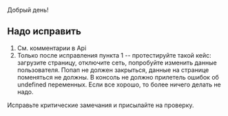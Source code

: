 Добрый день!

## Надо исправить

1. См. комментарии в Api
2. Только после исправления пункта 1 -- протестируйте такой кейс: загрузите страницу, отключите сеть, попробуйте изменить данные пользователя. Попап не должен закрыться, данные на странице поменяться не должны. В консоль не должно прилетель ошибок об undefined переменных. Если все хорошо, то более ничего делать не надо.

Исправьте критические замечания и присылайте на проверку.
